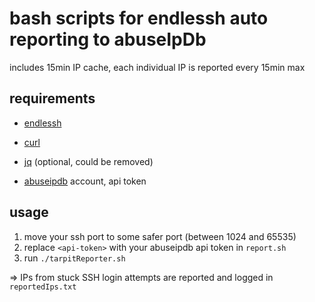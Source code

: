 # bash scripts for endlessh auto reporting to abuseIpDb

includes 15min IP cache, each individual IP is reported every 15min max

## requirements
* [endlessh](https://github.com/skeeto/endlessh)
* [curl](https://github.com/curl/curl)
* [jq](https://github.com/stedolan/jq) (optional, could be removed)

* [abuseipdb](abuseipdb.com) account, api token

## usage

1. move your ssh port to some safer port (between 1024 and 65535)
2. replace `<api-token>` with your abuseipdb api token in `report.sh`
3. run `./tarpitReporter.sh`

=> IPs from stuck SSH login attempts are reported and logged in `reportedIps.txt`
